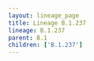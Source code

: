 ```yaml
---
layout: lineage_page
title: Lineage B.1.237
lineage: B.1.237
parent: B.1
children: ['B.1.237']
---
```


